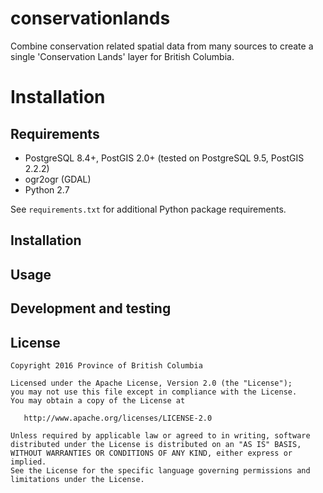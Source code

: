 # conservationlands

Combine conservation related spatial data from many sources to create a single 'Conservation Lands' layer for British Columbia.

# Installation

## Requirements
- PostgreSQL 8.4+, PostGIS 2.0+ (tested on PostgreSQL 9.5, PostGIS 2.2.2)
- ogr2ogr (GDAL)
- Python 2.7

See `requirements.txt` for additional Python package requirements.

## Installation

## Usage

## Development and testing


## License

    Copyright 2016 Province of British Columbia

    Licensed under the Apache License, Version 2.0 (the "License");
    you may not use this file except in compliance with the License.
    You may obtain a copy of the License at 

       http://www.apache.org/licenses/LICENSE-2.0

    Unless required by applicable law or agreed to in writing, software
    distributed under the License is distributed on an "AS IS" BASIS,
    WITHOUT WARRANTIES OR CONDITIONS OF ANY KIND, either express or implied.
    See the License for the specific language governing permissions and
    limitations under the License.

